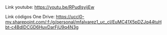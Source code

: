 Link youtube: https://youtu.be/RPudIsyijEw

Link códigos One Drive: https://uccl0-my.sharepoint.com/:f:/g/personal/mfalvarez1_uc_cl/EuMC41X5pDZJq44tuHbt-c4BdIDCGD6HuvDarFjU9q4N3g
